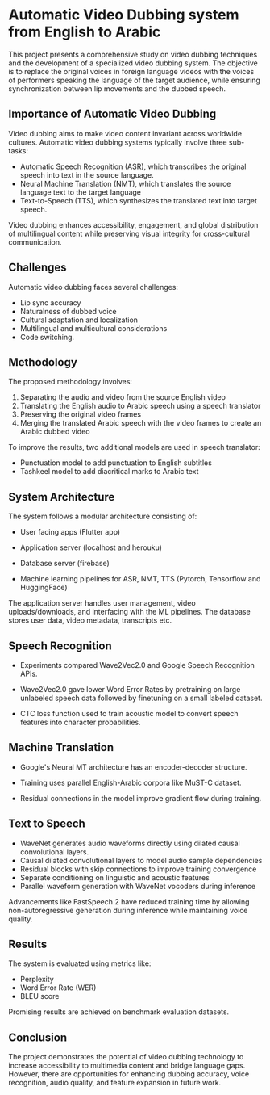 # Automatic Video Dubbing system from English to Arabic  

This project presents a comprehensive study on video dubbing techniques and the development of a specialized video dubbing system. The objective is to replace the original voices in foreign language videos with the voices of performers speaking the language of the target audience, while ensuring synchronization between lip movements and the dubbed speech.

## Importance of Automatic Video Dubbing

Video dubbing aims to make video content invariant across worldwide cultures. Automatic video dubbing systems typically involve three sub-tasks:

- Automatic Speech Recognition (ASR), which transcribes the original speech into text in the source language.
- Neural Machine Translation (NMT), which translates the source language text to the target language  
- Text-to-Speech (TTS), which synthesizes the translated text into target speech.  

Video dubbing enhances accessibility, engagement, and global distribution of multilingual content while preserving visual integrity for cross-cultural communication.  

## Challenges

Automatic video dubbing faces several challenges:

- Lip sync accuracy
- Naturalness of dubbed voice
- Cultural adaptation and localization
- Multilingual and multicultural considerations
- Code switching.

## Methodology  

The proposed methodology involves:

1. Separating the audio and video from the source English video
2. Translating the English audio to Arabic speech using a speech translator
3. Preserving the original video frames
4. Merging the translated Arabic speech with the video frames to create an Arabic dubbed video

To improve the results, two additional models are used in speech translator:

- Punctuation model to add punctuation to English subtitles
- Tashkeel model to add diacritical marks to Arabic text

## System Architecture

The system follows a modular architecture consisting of:

- User facing apps (Flutter app)

- Application server (localhost and herouku)

- Database server (firebase)

- Machine learning pipelines for ASR, NMT, TTS (Pytorch, Tensorflow and HuggingFace)

The application server handles user management, video uploads/downloads, and interfacing with the ML pipelines. The database stores user data, video metadata, transcripts etc.

## Speech Recognition

- Experiments compared Wave2Vec2.0 and Google Speech Recognition APIs.

- Wave2Vec2.0 gave lower Word Error Rates by pretraining on large unlabeled speech data followed by finetuning on a small labeled dataset.

- CTC loss function used to train acoustic model to convert speech features into character probabilities.

## Machine Translation

- Google's Neural MT architecture has an encoder-decoder structure.

- Training uses parallel English-Arabic corpora like MuST-C dataset.

- Residual connections in the model improve gradient flow during training.

## Text to Speech

- WaveNet generates audio waveforms directly using dilated causal convolutional layers.
- Causal dilated convolutional layers to model audio sample dependencies
- Residual blocks with skip connections to improve training convergence
- Separate conditioning on linguistic and acoustic features
- Parallel waveform generation with WaveNet vocoders during inference

Advancements like FastSpeech 2 have reduced training time by allowing non-autoregressive generation during inference while maintaining voice quality.

## Results

The system is evaluated using metrics like:

- Perplexity
- Word Error Rate (WER)  
- BLEU score

Promising results are achieved on benchmark evaluation datasets.

## Conclusion

The project demonstrates the potential of video dubbing technology to increase accessibility to multimedia content and bridge language gaps. However, there are opportunities for enhancing dubbing accuracy, voice recognition, audio quality, and feature expansion in future work.
